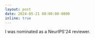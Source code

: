 ```yaml
---
layout: post
date: 2024-05-21 08:00:00-0800
inline: true
---
```


I was nominated as a NeurIPS'24 reviewer.
